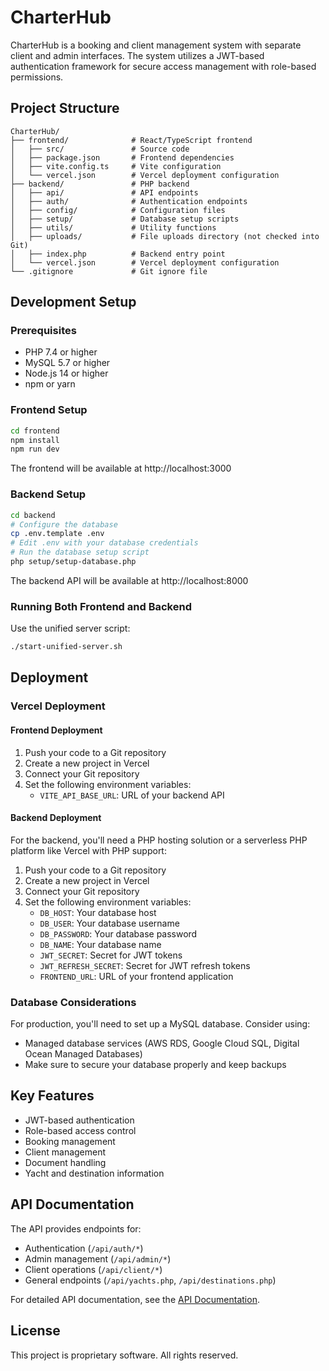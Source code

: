 # CharterHub

CharterHub is a booking and client management system with separate client and admin interfaces. The system utilizes a JWT-based authentication framework for secure access management with role-based permissions.

## Project Structure

```
CharterHub/
├── frontend/              # React/TypeScript frontend
│   ├── src/               # Source code
│   ├── package.json       # Frontend dependencies
│   ├── vite.config.ts     # Vite configuration
│   └── vercel.json        # Vercel deployment configuration
├── backend/               # PHP backend
│   ├── api/               # API endpoints
│   ├── auth/              # Authentication endpoints
│   ├── config/            # Configuration files
│   ├── setup/             # Database setup scripts
│   ├── utils/             # Utility functions
│   ├── uploads/           # File uploads directory (not checked into Git)
│   ├── index.php          # Backend entry point
│   └── vercel.json        # Vercel deployment configuration
└── .gitignore             # Git ignore file
```

## Development Setup

### Prerequisites

- PHP 7.4 or higher
- MySQL 5.7 or higher
- Node.js 14 or higher
- npm or yarn

### Frontend Setup

```bash
cd frontend
npm install
npm run dev
```

The frontend will be available at http://localhost:3000

### Backend Setup

```bash
cd backend
# Configure the database
cp .env.template .env
# Edit .env with your database credentials
# Run the database setup script
php setup/setup-database.php
```

The backend API will be available at http://localhost:8000

### Running Both Frontend and Backend

Use the unified server script:

```bash
./start-unified-server.sh
```

## Deployment

### Vercel Deployment

#### Frontend Deployment

1. Push your code to a Git repository
2. Create a new project in Vercel
3. Connect your Git repository
4. Set the following environment variables:
   - `VITE_API_BASE_URL`: URL of your backend API

#### Backend Deployment

For the backend, you'll need a PHP hosting solution or a serverless PHP platform like Vercel with PHP support:

1. Push your code to a Git repository
2. Create a new project in Vercel
3. Connect your Git repository
4. Set the following environment variables:
   - `DB_HOST`: Your database host
   - `DB_USER`: Your database username
   - `DB_PASSWORD`: Your database password
   - `DB_NAME`: Your database name
   - `JWT_SECRET`: Secret for JWT tokens
   - `JWT_REFRESH_SECRET`: Secret for JWT refresh tokens
   - `FRONTEND_URL`: URL of your frontend application

### Database Considerations

For production, you'll need to set up a MySQL database. Consider using:

- Managed database services (AWS RDS, Google Cloud SQL, Digital Ocean Managed Databases)
- Make sure to secure your database properly and keep backups

## Key Features

- JWT-based authentication
- Role-based access control
- Booking management
- Client management
- Document handling
- Yacht and destination information

## API Documentation

The API provides endpoints for:

- Authentication (`/api/auth/*`)
- Admin management (`/api/admin/*`)
- Client operations (`/api/client/*`)
- General endpoints (`/api/yachts.php`, `/api/destinations.php`)

For detailed API documentation, see the [API Documentation](library/Charterhub_overview.md).

## License

This project is proprietary software. All rights reserved. 